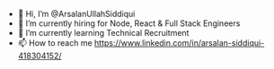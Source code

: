 - 👋 Hi, I’m @ArsalanUllahSiddiqui
- 👀 I’m currently hiring for Node, React & Full Stack Engineers
- 🌱 I’m currently learning Technical Recruitment
- 📫 How to reach me https://www.linkedin.com/in/arsalan-siddiqui-418304152/

<!---
ArsalanUllahSiddiqui/ArsalanUllahSiddiqui is a ✨ special ✨ repository because its `README.md` (this file) appears on your GitHub profile.
You can click the Preview link to take a look at your changes.
--->
